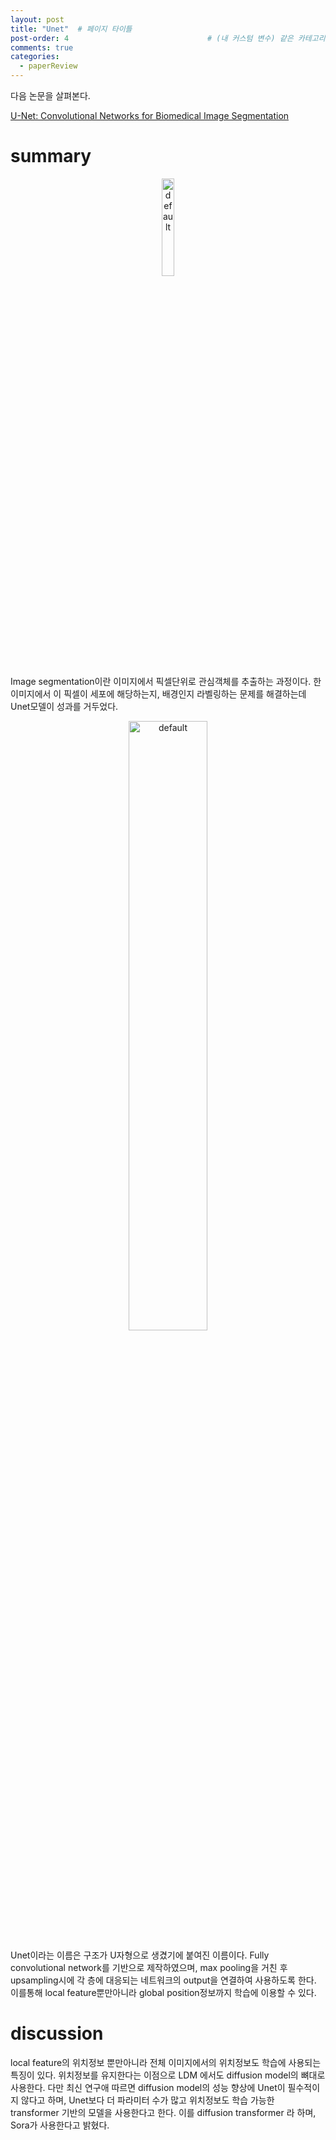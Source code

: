```yaml
---
layout: post
title: "Unet"  # 페이지 타이틀
post-order: 4                               # (내 커스텀 변수) 같은 카테고리 내 정렬 순서
comments: true
categories:
  - paperReview
---
```


다음 논문을 살펴본다.

[U-Net: Convolutional Networks for Biomedical Image Segmentation][paperlink]

[paperlink]:https://arxiv.org/abs/1505.04597


# summary

<p align="center">
  <img src="https://github.com/user-attachments/assets/ede53773-a6d2-4bd7-aeb4-e855ee249700" width="20%" height="20%" alt="default" />
</p>


Image segmentation이란 이미지에서 픽셀단위로 관심객체를 추출하는 과정이다.
한 이미지에서 이 픽셀이 세포에 해당하는지, 배경인지 라벨링하는 문제를 해결하는데 Unet모델이 성과를 거두었다.

<p align="center">
  <img src="https://github.com/user-attachments/assets/d2892b12-fa5e-46b4-9855-ba39a0bd073f" width="50%" height="50%" alt="default" />
</p>

Unet이라는 이름은 구조가 U자형으로 생겼기에 붙여진 이름이다.
Fully convolutional network를 기반으로 제작하였으며, max pooling을 거친 후 upsampling시에 각 층에 대응되는 네트워크의 output을 연결하여 사용하도록 한다.
이를통해 local feature뿐만아니라 global position정보까지 학습에 이용할 수 있다.


# discussion

local feature의 위치정보 뿐만아니라 전체 이미지에서의 위치정보도 학습에 사용되는 특징이 있다.
위치정보를 유지한다는 이점으로 LDM 에서도 diffusion model의 뼈대로 사용한다.
다만 최신 연구애 따르면 diffusion model의 성능 향상에 Unet이 필수적이지 않다고 하며, Unet보다 더 파라미터 수가 많고 위치정보도 학습 가능한 transformer 기반의 모델을 사용한다고 한다.
이를 diffusion transformer 라 하며, Sora가 사용한다고 밝혔다.
